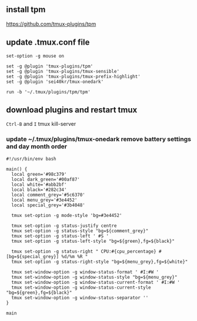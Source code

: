 ## install tpm
<https://github.com/tmux-plugins/tpm>

## update .tmux.conf file
```
set-option -g mouse on

set -g @plugin 'tmux-plugins/tpm'
set -g @plugin 'tmux-plugins/tmux-sensible'
set -g @plugin 'tmux-plugins/tmux-prefix-highlight'
set -g @plugin 'sei40kr/tmux-onedark'

run -b '~/.tmux/plugins/tpm/tpm'
```

## download plugins and restart tmux
`Ctrl-B` and `I`
tmux kill-server

### update ~/.tmux/plugins/tmux-onedark remove battery settings and day month order
```
#!/usr/bin/env bash

main() {
  local green='#98c379'
  local dark_green='#00af87'
  local white='#abb2bf'
  local black='#282c34'
  local comment_grey='#5c6370'
  local menu_grey='#3e4452'
  local special_grey='#3b4048'

  tmux set-option -g mode-style 'bg=#3e4452'

  tmux set-option -g status-justify centre
  tmux set-option -g status-style "bg=${comment_grey}"
  tmux set-option -g status-left ' #S '
  tmux set-option -g status-left-style "bg=${green},fg=${black}"

  tmux set-option -g status-right " CPU:#{cpu_percentage} #[bg=${special_grey}] %d/%m %R "
  tmux set-option -g status-right-style "bg=${menu_grey},fg=${white}"

  tmux set-window-option -g window-status-format ' #I:#W '
  tmux set-window-option -g window-status-style "bg=${menu_grey}"
  tmux set-window-option -g window-status-current-format ' #I:#W '
  tmux set-window-option -g window-status-current-style "bg=${green},fg=${black}"
  tmux set-window-option -g window-status-separator ''
}

main
```

###

